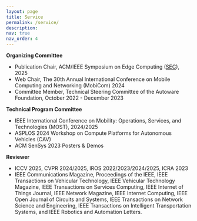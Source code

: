 ```yaml
---
layout: page
title: Service
permalink: /service/
description: 
nav: true
nav_order: 4
---
```


**Organizing Committee**

- Publication Chair, ACM/IEEE Symposium on Edge Computing ([SEC](https://acm-ieee-sec.org/2025/)), 2025
- Web Chair, The 30th Annual International Conference on Mobile Computing and Networking (MobiCom) 2024
- Committee Member, Technical Steering Committee of the Autoware Foundation, October 2022 - December
2023

**Technical Program Committee**

- IEEE International Conference on Mobility: Operations, Services, and Technologies (MOST), 2024/2025
- ASPLOS 2024 Workshop on Compute Platforms for Autonomous Vehicles (CAV)
- ACM SenSys 2023 Posters & Demos

**Reviewer**

- ICCV 2025, CVPR 2024/2025, IROS 2022/2023/2024/2025, ICRA 2023
- IEEE Communications Magazine, Proceedings of the IEEE, IEEE Transactions on Vehicular Technology, IEEE Vehicular Technology Magazine, IEEE Transactions on Services Computing, IEEE Internet of Things Journal, IEEE Network Magazine, IEEE Internet Computing, IEEE Open Journal of Circuits and Systems, IEEE Transactions on Network Science and Engineering, IEEE Transactions on Intelligent Transportation Systems, and IEEE Robotics and Automation Letters.